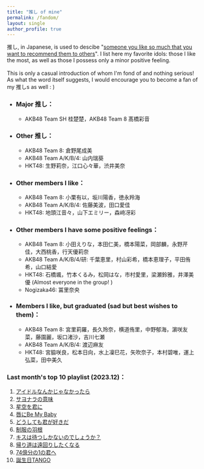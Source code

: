 ```yaml
---
title: "推し of mine"
permalink: /fandom/
layout: single
author_profile: true
---
```


推し, in Japanese, is used to descibe "[someone you like so much that you want to recommend them to others](https://ja.wikipedia.org/wiki/%E6%8E%A8%E3%81%97)". I list here my favorite idols: those I like the most, as well as those I possess only a minor positive feeling.  
\
This is only a casual introduction of whom I'm fond of and nothing serious! As what the word itself suggests, I would encourage you to become a fan of my 推しs as well : \)  

* ### Major 推し：  
    * AKB48 Team SH 桂楚楚，AKB48 Team 8 髙橋彩音

* ### Other 推し：  
    * AKB48 Team 8: 倉野尾成美
    * AKB48 Team A/K/B/4: 山内瑞葵
    * HKT48: 生野莉奈，江口心々華，渋井美奈

* ### Other members I like：  
    * AKB48 Team 8: 小栗有以，坂川陽香，徳永羚海
    * AKB48 Team A/K/B/4: 佐藤美波，田口愛佳
    * HKT48: 地頭江音々，山下エミリー，森﨑冴彩

* ### Other members I have some positive feelings：  
    * AKB48 Team 8: 小田えりな，本田仁美，橋本陽菜，岡部麟，永野芹佳，大西桃香，行天優莉奈
    * AKB48 Team A/K/B/4/研: 千葉恵里，村山彩希，橋本恵理子，平田侑希，山口結愛
    * HKT48: 石橋颯，竹本くるみ，松岡はな，市村愛里，梁瀬鈴雅，井澤美優 (Almost everyone in the group! )
    * Nogizaka46: 冨里奈央
    
* ### Members I like, but graduated (sad but best wishes to them)：  
    * AKB48 Team 8: 宮里莉羅，長久玲奈，横道侑里，中野郁海，濵咲友菜，藤園麗，坂口渚沙，吉川七瀬
    * AKB48 Team A/K/B/4: 渡辺麻友
    * HKT48: 宮脇咲良，松本日向，水上凜巳花，矢吹奈子，本村碧唯，運上弘菜，田中美久


### Last month's top 10 playlist (2023.12)：
1. [アイドルなんかじゃなかったら](https://open.spotify.com/track/0svM1S2Msb3aIfpf2Cf0YT)  
2. [サヨナラの意味](https://open.spotify.com/track/0lU7b9JpuI9RMVqqcJc5kd)  
3. [星空を君に](https://open.spotify.com/track/2zcHT6hnnZMTHk7YixrxLy)  
4. [唇にBe My Baby](https://open.spotify.com/track/1KdAnonsgEJOzOM6lLWcbf)  
5. [どうしても君が好きだ](https://open.spotify.com/track/42UvuSbUFiEM7kW2CEkQEN)  
6. [制服の羽根](https://open.spotify.com/track/4ALwDLoqKzR6apX7NHG7q4)  
7. [キスは待つしかないのでしょうか？](https://open.spotify.com/track/79WstEMUylIx1atjIXOtRF)  
8. [帰り道は遠回りしたくなる](https://open.spotify.com/track/4RWJxm0Vn83uE0TIhwnABv)  
9. [74億分の1の君へ](https://open.spotify.com/track/4W81NsjSTD9fhAEseyJiGL)  
10. [誕生日TANGO](https://open.spotify.com/track/4nkzmZo6syOK4qOwu1KQsV)  
